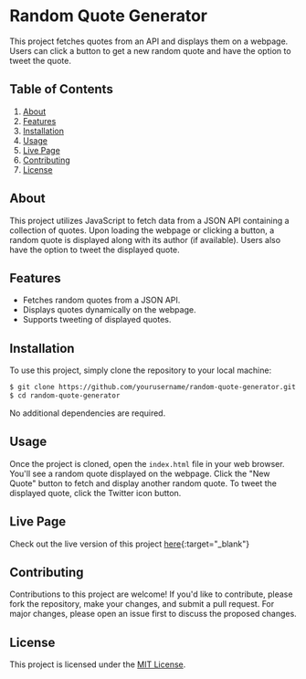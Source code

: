 # Random Quote Generator

This project fetches quotes from an API and displays them on a webpage. Users can click a button to get a new random quote and have the option to tweet the quote.

## Table of Contents

1. [About](#about)
2. [Features](#features)
3. [Installation](#installation)
4. [Usage](#usage)
5. [Live Page](#live-page)
6. [Contributing](#contributing)
7. [License](#license)

## About

This project utilizes JavaScript to fetch data from a JSON API containing a collection of quotes. Upon loading the webpage or clicking a button, a random quote is displayed along with its author (if available). Users also have the option to tweet the displayed quote.

## Features

- Fetches random quotes from a JSON API.
- Displays quotes dynamically on the webpage.
- Supports tweeting of displayed quotes.

## Installation

To use this project, simply clone the repository to your local machine:

```bash
$ git clone https://github.com/yourusername/random-quote-generator.git
$ cd random-quote-generator
```

No additional dependencies are required.

## Usage

Once the project is cloned, open the `index.html` file in your web browser. You'll see a random quote displayed on the webpage. Click the "New Quote" button to fetch and display another random quote. To tweet the displayed quote, click the Twitter icon button.

## Live Page

Check out the live version of this project [here](https://khushvircheema.github.io/Quote-generator/){:target="_blank"}

## Contributing

Contributions to this project are welcome! If you'd like to contribute, please fork the repository, make your changes, and submit a pull request. For major changes, please open an issue first to discuss the proposed changes.

## License

This project is licensed under the [MIT License](LICENSE).
